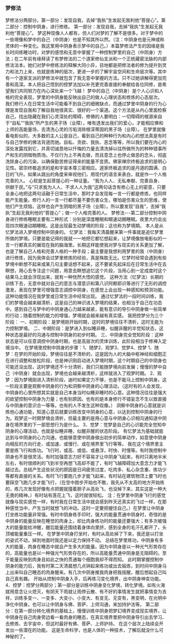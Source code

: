 

### 梦修法

梦修法分两部分。第一部分：发现自我，去掉“我执”生发起无我利他“菩提心”。第二部分：控制中阴身，进行修练。
第一部分：发现自我，去掉“我执”生发起无我利他“菩提心”。
梦这种现像人人都有，但人们对梦的了解不是很多。对于梦中的一些境像和梦中的自己（中阴身）也是不知其所以然。（注：中阴身也是元神或称灵体的一种变化。我这里用中阴身表示梦中的自己。）本篇梦修法产生的因缘是我长时间练睡功时，对梦的感悟和无意中掌握了一种控制梦里的自己（中阴身）方法；在二年前有缘拜读了有梦修法的二个道家修仙支派和一个正统藏密法脉的内部修法法本。她们对梦中修练法的释解大同小异，目地都是把修法者的修为提升到灵力和法力上来，也就是练神的层次，更进一步的了解宇宙空间和生命层次等。其中有一个道家支派的梦修法中就包含了我无意中掌握的方法。只不过她讲解得更加完善和高深。本人把自己悟到的控梦法加以补充更完善直接的奉献给各位同修，是希望我们共同努力在内心深处来一个飞越！ 
梦中的自己（中阴身）是个人心识和人格的完全表现，梦里的中阴身能反映出自己的做人心理状态和修炼的心态层次。
我们修行人在日常生活中可能看不到自己的细微缺点，而通过梦里中阴身的行为心理是发现自我和了解自我地很真实、很好的一个渠道。这个方法是从内心里面检察自己，找出隐藏在我们心灵深处的障碍，修佛的人要明白：一切障碍的根源来自于“自私”“我执”所产生的黑子场（业障），唯有透发出我们的爱心，才能相应佛和上师的高能量场，去清洗心灵的污垢消除根深蒂固的黑子场（业障）。
在梦里就像看电影似的，大多数的主人公是自己，看到自己的种种行为和内心的想法真是有时与自己学修的佛法背道而驰。自私、贪欲、我执、恶念等等，所以我们要在内心的深处发露找到它，并真切诚恳地以忏悔的力量去清洗掉以往所做所为的种种错事所产和生的阴暗物质场。不仅行为上不再去做，而且意念上也停止做恶的念头，彻底洗除身心的污染，以确保勤苦修证得来的能量不变质。佛家禅宗终极追求的是明心见性。密宗终极追求的是和宇宙本尊三密相应。道家终极追求的是丹道的圆满、白日的飞升。如果从跳出的角度来审视他们，用现代的语言来表白，就是作一个人格完善的人。
心软是生起菩提心的一种证量。
“我为人人、无私奉献、完善自身、供献于民。”与“只求我为人人、不求人人为我”这两句话含有修心无上的密意，只要全身心地把这两句话融于日常生活中，那时才会发现每一言一行都是修炼，也同样能产生能量。修行人的一言一行都尽量不要伤害众生，哪怕是伤害众生的思维，使他们产生烦恼，这样也会产生阴暗的黑子场（业障）。所以要发现“自我”，去掉“我执”生起无我利他的“菩提心”；做一个人格完善的人。
梦修法---第二部分控制中阴身进行修练睡眠主要有二种形式：分别是深度睡眠和眼速动期睡眠。夜里大约会出现四次眼速动期睡眠。这是出现最生动梦境的阶段；这也称为梦境期。
本人是从忆梦法进入梦境控制中阴身的。
忆梦法：我每天清晨醒来第一件事就是追忆梦里所做的梦境。只要是能记得的我就一一地把它都忆想起来，让梦境像放电影似的一言一行都真实的展现在我的脑海里。长期这样能使我对梦与现实的关系更加了解，也是了解自己人格和完善人格的一种手段；最主要是我想利用梦里的我（中阴身）进行修炼，因为我体会过梦里修炼的经验，真是殊胜无比。忆梦时经常会遇到有些梦境中断想不起来或某几句主要话想不起来，这不要紧先起床后在日常生活中在去瞑想，用心去专注这个问题，用意去瞑想追忆这个片段，当用心到一定成度时这个结果马上就会浮现出来，就有一种恍然大悟的感觉。
这种方法（忆梦法）长期的训练下去，无意中就对自己的意志与潜意识和第八识阿赖耶识等进行了无形的调控激发，表现在梦里可增强意志调控中阴身，在感觉上会出现一种感知和预测功能。这种功能情况在我梦里或日常生活中经常出现。
通过忆梦法的一段时间训练，我们的梦境会越来越清析，这是自己的神识进入梦境的结果，也相当于自己在功态中。感到自己与梦中的中阴身通心力越来越紧，能有意识的导引中阴身做一些简单的行动；随着控制的能力的增强，梦境就会越来越有真实感。
我把控梦分为三个阶段：
一、初期阶段：是梦境刚开始时期，这时的梦境往往不清析，这时无能为力控制梦境。
二、中期阶段：是梦进入到似睡非睡，似醒非醒的半觉知状态，这种状态是最好的沟通与控制中阴身的初步时期。
三、中阴身完全觉知阶段：这种状态是可以任意调控中阴身时期，也是高层次的灵体训炼，此阶段相当于修禅入定境当中。
在梦境里控制中阴身的步骤：1、随梦2、观梦3、觉梦4、控梦
1、随梦：在梦的开始阶段，梦境往往是不清析的，这是因为人的大脑中枢神经和细胞正在进行调整和放松阶段，也是神识刚启动进入梦境时期，这个时期自己的中阴身也可能还没出现，这时梦境还不十分清析，我们只能随梦境向前发展；慢慢的梦中自己（中阴身）就会出现，梦境也会越来越清析，这样就进入了观梦时期。
2、观梦：因为梦境刚进入清析阶段，迪时如果定力不够，也是不能马上控制中阴身。这一阶段主要是观察中阴身的行为和洞察中阴身的心理活动，（这时有的人会发现，中阴身的心里所想其实就是自己本身当时似睡非睡时的心意。这种情况往往是强大的欲望控制中阴身为力量；也有别原因，也有的是本身修行不错妄念不生以致直接与中阴身的意识合一等等。也有的人不发生这种现像。）
洞察中阴身的心意就是训练他心通功能，知道心意后就要训练改变中阴身的心意，以达到控制中阴身的行为。观梦这一时期梦境会清析，但最主要的是用心意与中阴身心识相沟通知道中阴身在境界里的下一部思想行为是什么。
3、觉梦：觉梦是自己的心识能完全觉知中阴身的心理活动，也就是似睡非睡，似醒非醒的状态阶段。
有忆梦法为基础就能达到与中阴身的心力沟通，也能够意使中阴身做出初步的简单动作，如意使中阴身向相反的方向行走、或加速、或慢行、或在境界里飞行等等。
我在这个境界里主要是练飞行和炼功。飞行时，或高、或低、或悬浮，时快、时慢等。有时我控制中阴身也不是很灵活。有时加强意志力好不容易才让中阴身飞起来，有时只离地半米左右，有时很顺利的飞到半空再想飞高却不能了，有时飞越障碍加大意念力才能飞越过去。总结产生这些状况的原因是日间疲劳过度，吃肉多、私心杂念重、练功少等都有直接的关系。有时飞行要跑几步才能飞起来，有时站在建筑物顶上要飞时也要踩空飞跑几步才能飞行，（在空中跑步开始也不敢，我先从不太高的地方开始练的，练几次发现好像有点把握就撞着胆子从高处飞，也没掉下来，其实这是一种大无畏的精神。）有时站有莲花上飞，这时就很轻松。
注：在梦里中阴身飞行的感觉就像与现实感觉一样，有时我在日常生活中就会感到昨天还真实的飞过一样，在那种感觉当中，产生当时就想飞的冲动。这时一定要把握住自己。）在梦里让中阴身打坐练功能量非常强。有时中阴身练手印时，强大的能量贯通中阴身时，奇怪的是中阴身的能量反映在睡觉的肉身上，却比肉身练功时的能量还要强大；有多次被强大的能量能给冲醒，醒后能量还围绕着身体向里挤，感到全身的毛汗孔都开了，头顶被能量重压一样。
在梦里中阴身打坐时，有时从高处掉了下来，我还是以打坐的姿式不动，掉到地面时我还是以定力保持不动。
总结在梦里练功，中阴身有多大的能量，肉身在睡态中就会产生多大的能量。因为中阴身是以一种光气形势存在的，高能量也是以一种强光气形势存在的，所以高能量贯通中阴身是无阻碍的。至于能量反映到肉身且如此之快的贯通每个细胞我却不得而知。
此时期掌握控制中阴身的能力后，我有时第二天清晨想几点钟起来练功或出去锻炼，到时间中阴身马上出来叫自己睡态的肉身醒来。有几次中阴身推我肉身把我摇醒，醒后想起自己叫自己真有趣。
开始从控制中阴身入手，后再练习变化境界，出中阴身神变功能。
4、控梦：控梦分两部分；第一部分是训练中阴身变化梦境，转化梦境。如有火海就用意念让火熄灭，有阴天下雨就让雨停云散、有不好的事情发生就把事情变为吉祥，训练多变一、一变多、大变小、小变大、有变无、无变有，黑变明，在光明中净化中阴身。也可以让中阴身与佛、菩萨、上师沟通，来加持护法等。
第二部分：在第一部分转化境界的基础上，慢慢训练中阴身把梦幻境界变成现实境界，让中阴身在自己肉身旁边看一看肉身的睡态，在真实境界里把中阴身导引出去学习、去修炼、去宇宙中，但这时最好有佛、菩萨、上师护持。
在这个层次上陆续会开发出一些潜在的功能。
这是生命科学，也是人体的一种技术，了解后就没什么可神秘的了。

